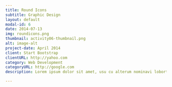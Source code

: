 ```yaml
---
title: Round Icons
subtitle: Graphic Design
layout: default
modal-id: 6
date: 2014-07-13
img: roundicons.png
thumbnail: activity06-thumbnail.png
alt: image-alt
project-date: April 2014
client: Start Bootstrap
clientURL: http://yahoo.com
category: Web Development
categoryURL: http://google.com
description: Lorem ipsum dolor sit amet, usu cu alterum nominavi lobortis. At duo novum diceret. Tantas apeirian vix et, usu sanctus postulant inciderint ut, populo diceret necessitatibus in vim. Cu eum dicam feugiat noluisse.

---
```

